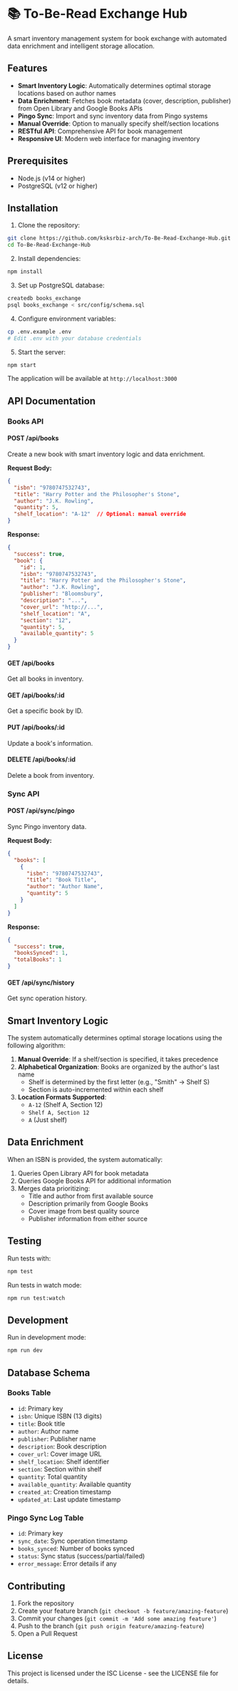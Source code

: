 # 📚 To-Be-Read Exchange Hub

A smart inventory management system for book exchange with automated data enrichment and intelligent storage allocation.

## Features

- **Smart Inventory Logic**: Automatically determines optimal storage locations based on author names
- **Data Enrichment**: Fetches book metadata (cover, description, publisher) from Open Library and Google Books APIs
- **Pingo Sync**: Import and sync inventory data from Pingo systems
- **Manual Override**: Option to manually specify shelf/section locations
- **RESTful API**: Comprehensive API for book management
- **Responsive UI**: Modern web interface for managing inventory

## Prerequisites

- Node.js (v14 or higher)
- PostgreSQL (v12 or higher)

## Installation

1. Clone the repository:
```bash
git clone https://github.com/ksksrbiz-arch/To-Be-Read-Exchange-Hub.git
cd To-Be-Read-Exchange-Hub
```

2. Install dependencies:
```bash
npm install
```

3. Set up PostgreSQL database:
```bash
createdb books_exchange
psql books_exchange < src/config/schema.sql
```

4. Configure environment variables:
```bash
cp .env.example .env
# Edit .env with your database credentials
```

5. Start the server:
```bash
npm start
```

The application will be available at `http://localhost:3000`

## API Documentation

### Books API

#### POST /api/books
Create a new book with smart inventory logic and data enrichment.

**Request Body:**
```json
{
  "isbn": "9780747532743",
  "title": "Harry Potter and the Philosopher's Stone",
  "author": "J.K. Rowling",
  "quantity": 5,
  "shelf_location": "A-12"  // Optional: manual override
}
```

**Response:**
```json
{
  "success": true,
  "book": {
    "id": 1,
    "isbn": "9780747532743",
    "title": "Harry Potter and the Philosopher's Stone",
    "author": "J.K. Rowling",
    "publisher": "Bloomsbury",
    "description": "...",
    "cover_url": "http://...",
    "shelf_location": "A",
    "section": "12",
    "quantity": 5,
    "available_quantity": 5
  }
}
```

#### GET /api/books
Get all books in inventory.

#### GET /api/books/:id
Get a specific book by ID.

#### PUT /api/books/:id
Update a book's information.

#### DELETE /api/books/:id
Delete a book from inventory.

### Sync API

#### POST /api/sync/pingo
Sync Pingo inventory data.

**Request Body:**
```json
{
  "books": [
    {
      "isbn": "9780747532743",
      "title": "Book Title",
      "author": "Author Name",
      "quantity": 5
    }
  ]
}
```

**Response:**
```json
{
  "success": true,
  "booksSynced": 1,
  "totalBooks": 1
}
```

#### GET /api/sync/history
Get sync operation history.

## Smart Inventory Logic

The system automatically determines optimal storage locations using the following algorithm:

1. **Manual Override**: If a shelf/section is specified, it takes precedence
2. **Alphabetical Organization**: Books are organized by the author's last name
   - Shelf is determined by the first letter (e.g., "Smith" → Shelf S)
   - Section is auto-incremented within each shelf
3. **Location Formats Supported**:
   - `A-12` (Shelf A, Section 12)
   - `Shelf A, Section 12`
   - `A` (Just shelf)

## Data Enrichment

When an ISBN is provided, the system automatically:
1. Queries Open Library API for book metadata
2. Queries Google Books API for additional information
3. Merges data prioritizing:
   - Title and author from first available source
   - Description primarily from Google Books
   - Cover image from best quality source
   - Publisher information from either source

## Testing

Run tests with:
```bash
npm test
```

Run tests in watch mode:
```bash
npm run test:watch
```

## Development

Run in development mode:
```bash
npm run dev
```

## Database Schema

### Books Table
- `id`: Primary key
- `isbn`: Unique ISBN (13 digits)
- `title`: Book title
- `author`: Author name
- `publisher`: Publisher name
- `description`: Book description
- `cover_url`: Cover image URL
- `shelf_location`: Shelf identifier
- `section`: Section within shelf
- `quantity`: Total quantity
- `available_quantity`: Available quantity
- `created_at`: Creation timestamp
- `updated_at`: Last update timestamp

### Pingo Sync Log Table
- `id`: Primary key
- `sync_date`: Sync operation timestamp
- `books_synced`: Number of books synced
- `status`: Sync status (success/partial/failed)
- `error_message`: Error details if any

## Contributing

1. Fork the repository
2. Create your feature branch (`git checkout -b feature/amazing-feature`)
3. Commit your changes (`git commit -m 'Add some amazing feature'`)
4. Push to the branch (`git push origin feature/amazing-feature`)
5. Open a Pull Request

## License

This project is licensed under the ISC License - see the LICENSE file for details.